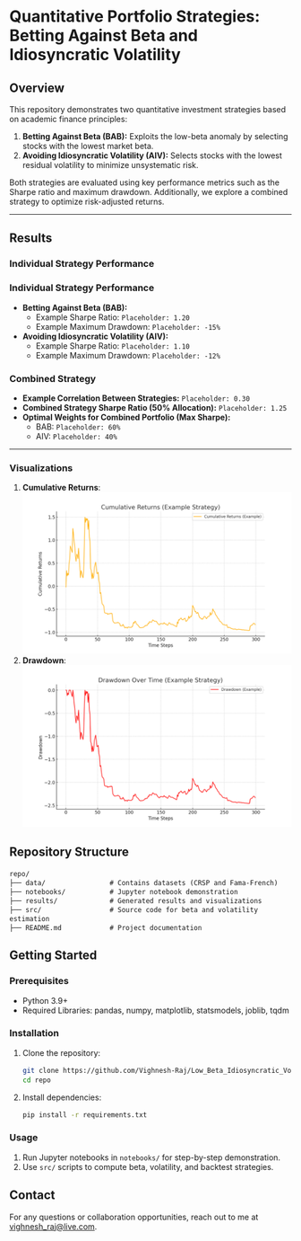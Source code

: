 
# Quantitative Portfolio Strategies: Betting Against Beta and Idiosyncratic Volatility

## Overview
This repository demonstrates two quantitative investment strategies based on academic finance principles:

1. **Betting Against Beta (BAB):** Exploits the low-beta anomaly by selecting stocks with the lowest market beta.
2. **Avoiding Idiosyncratic Volatility (AIV):** Selects stocks with the lowest residual volatility to minimize unsystematic risk.

Both strategies are evaluated using key performance metrics such as the Sharpe ratio and maximum drawdown. Additionally, we explore a combined strategy to optimize risk-adjusted returns.

---

## Results
### Individual Strategy Performance
### Individual Strategy Performance
- **Betting Against Beta (BAB):**
   - Example Sharpe Ratio: `Placeholder: 1.20`
   - Example Maximum Drawdown: `Placeholder: -15%`
- **Avoiding Idiosyncratic Volatility (AIV):**
   - Example Sharpe Ratio: `Placeholder: 1.10`
   - Example Maximum Drawdown: `Placeholder: -12%`

### Combined Strategy
- **Example Correlation Between Strategies:** `Placeholder: 0.30`
- **Combined Strategy Sharpe Ratio (50% Allocation):** `Placeholder: 1.25`
- **Optimal Weights for Combined Portfolio (Max Sharpe):**
  - BAB: `Placeholder: 60%`
  - AIV: `Placeholder: 40%`

---


### Visualizations
1. **Cumulative Returns**: ![Cumulative Returns](results/cumulative_returns_example.png)
2. **Drawdown**: ![Drawdown](results/drawdown_example.png)

## Repository Structure
```
repo/
├── data/                # Contains datasets (CRSP and Fama-French)
├── notebooks/           # Jupyter notebook demonstration
├── results/             # Generated results and visualizations
├── src/                 # Source code for beta and volatility estimation
├── README.md            # Project documentation
```

## Getting Started
### Prerequisites
- Python 3.9+
- Required Libraries: pandas, numpy, matplotlib, statsmodels, joblib, tqdm

### Installation
1. Clone the repository:
   ```bash
   git clone https://github.com/Vighnesh-Raj/Low_Beta_Idiosyncratic_Volatility.git
   cd repo
   ```
2. Install dependencies:
   ```bash
   pip install -r requirements.txt
   ```

### Usage
1. Run Jupyter notebooks in `notebooks/` for step-by-step demonstration.
2. Use `src/` scripts to compute beta, volatility, and backtest strategies.

## Contact
For any questions or collaboration opportunities, reach out to me at vighnesh_raj@live.com.

